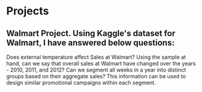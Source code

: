 # Projects
## Walmart Project. Using Kaggle's dataset for Walmart, I have answered below questions:
Does external temperature affect Sales at Walmart?
Using the sample at hand, can we say that overall sales at Walmart have changed over the years - 2010, 2011, and 2012?
Can we segment all weeks in a year into distinct groups based on their aggregate sales? This information can be used to design similar promotional campaigns within each segment.
